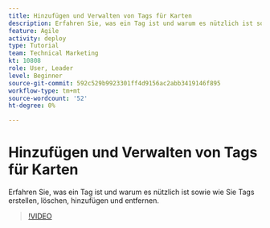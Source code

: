 ```yaml
---
title: Hinzufügen und Verwalten von Tags für Karten
description: Erfahren Sie, was ein Tag ist und warum es nützlich ist sowie wie Sie Tags erstellen, löschen, hinzufügen und entfernen.
feature: Agile
activity: deploy
type: Tutorial
team: Technical Marketing
kt: 10808
role: User, Leader
level: Beginner
source-git-commit: 592c529b9923301ff4d9156ac2abb3419146f895
workflow-type: tm+mt
source-wordcount: '52'
ht-degree: 0%

---
```


# Hinzufügen und Verwalten von Tags für Karten

Erfahren Sie, was ein Tag ist und warum es nützlich ist sowie wie Sie Tags erstellen, löschen, hinzufügen und entfernen.

>[!VIDEO](https://video.tv.adobe.com/v/346807)
